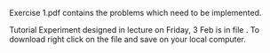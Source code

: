 
Exercise 1.pdf contains the problems which need to be implemented.

Tutorial Experiment designed in lecture on Friday, 3 Feb is in file . To download right click on the file and save on your local computer.
